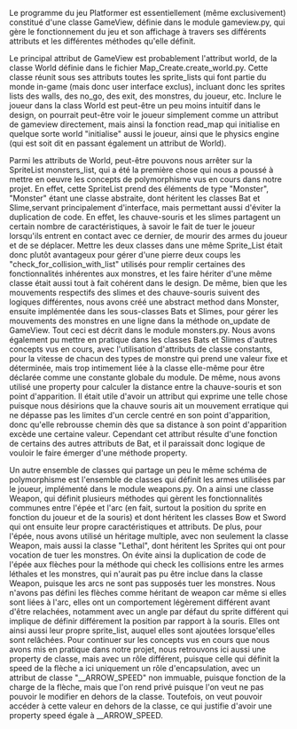 Le programme du jeu Platformer est essentiellement (même exclusivement) constitué d'une classe GameView, définie dans le module gameview.py, qui gère le fonctionnement du jeu et son affichage à travers ses différents attributs et les différentes méthodes qu'elle définit.


Le principal attribut de GameView est probablement l'attribut world, de la classe World définie dans le fichier Map_Create.create_world.py. Cette classe réunit sous ses attributs toutes les sprite_lists qui font partie du monde in-game (mais donc user interface exclus), incluant donc les sprites lists des walls, des no_go, des exit, des monstres, du joueur, etc. Inclure le joueur dans la class World est peut-être un peu moins intuitif dans le design, on pourrait peut-être voir le joueur simplement comme un attribut de gameview directement, mais ainsi la fonction read_map qui initialise en quelque sorte world "initialise" aussi le joueur, ainsi que le physics engine (qui est soit dit en passant également un attribut de World). 

Parmi les attributs de World, peut-être pouvons nous arrêter sur la SpriteList monsters_list, qui a été la première chose qui nous a poussé à mettre en oeuvre les concepts de polymorphisme vus en cours dans notre projet. En effet, cette SpriteList prend des éléments de type "Monster", "Monster" étant une classe abstraite, dont héritent les classes Bat et Slime,servant principalement d'interface, mais permettant aussi d'éviter la duplication de code. En effet, les chauve-souris et les slimes partagent un certain nombre de caractéristiques, à savoir le fait de tuer le joueur lorsqu'ils entrent en contact avec ce dernier, de mourir des armes du joueur et de se déplacer. Mettre les deux classes dans une même Sprite_List était donc plutôt avantageux pour gérer d'une pierre deux coups les "check_for_collision_with_list" utilisés pour remplir certaines des fonctionnalités inhérentes aux monstres, et les faire hériter d'une même classe était aussi tout à fait cohérent dans le design. De même, bien que les mouvements respectifs des slimes et des chauve-souris suivent des logiques différentes, nous avons créé une abstract method dans Monster, ensuite implémentée dans les sous-classes Bats et Slimes, pour gérer les mouvements des monstres en une ligne dans la méthode on_update de GameView. Tout ceci est décrit dans le module monsters.py. Nous avons également pu mettre en pratique dans les classes Bats et Slimes d'autres concepts vus en cours, avec l'utilisation d'attributs de classe constants, pour la vitesse de chacun des types de monstre qui prend une valeur fixe et déterminée, mais trop intimement liée à la classe elle-même pour être déclarée comme une constante globale du module. De même, nous avons utilisé une property pour calculer la distance entre la chauve-souris et son point d'apparition. Il était utile d'avoir un attribut qui exprime une telle chose puisque nous désirions que la chauve souris ait un mouvement erratique qui ne dépasse pas les limites d'un cercle centré en son point d'apparition, donc qu'elle rebrousse chemin dès que sa distance à son point d'apparition excède une certaine valeur. Cependant cet attribut résulte d'une fonction de certains des autres attributs de Bat, et il paraissait donc logique de vouloir le faire émerger d'une méthode property.

Un autre ensemble de classes qui partage un peu le même schéma de polymorphisme est l'ensemble de classes qui définit les armes utilisées par le joueur, implémenté dans le module weapons.py. On a ainsi une classe Weapon, qui définit plusieurs méthodes qui gèrent les fonctionnalités communes entre l'épée et l'arc (en fait, surtout la position du sprite en fonction du joueur et de la souris) et dont héritent les classes Bow et Sword qui ont ensuite leur propre caractéristiques et attributs. De plus, pour l'épée, nous avons utilisé un héritage multiple, avec non seulement la classe Weapon, mais aussi la classe "Lethal", dont héritent les Sprites qui ont pour vocation de tuer les monstres. On évite ainsi la duplication de code de l'épée aux flèches pour la méthode qui check les collisions entre les armes léthales et les monstres, qui n'aurait pas pu être inclue dans la classe Weapon, puisque les arcs ne sont pas supposés tuer les monstres. 
Nous n'avons pas défini les flèches comme héritant de weapon car même si elles sont liées à l'arc, elles ont un comportement légèrement différent avant d'être relachées, notamment avec un angle par défaut du sprite différent qui implique de définir différement la position par rapport à la souris. Elles ont ainsi aussi leur propre sprite_list, auquel elles sont ajoutées lorsque'elles sont relâchées. Pour continuer sur les concepts vus en cours que nous avons mis en pratique dans notre projet, nous retrouvons ici aussi une property de classe, mais avec un rôle différent, puisque celle qui définit la speed de la flèche a ici uniquement un rôle d'encapsulation, avec un attribut de classe "__ARROW_SPEED" non immuable, puisque fonction de la charge de la flèche, mais que l'on rend privé puisque l'on veut ne pas pouvoir le modifier en dehors de la classe. Toutefois, on veut pouvoir accéder à cette valeur en dehors de la classe, ce qui justifie d'avoir une property speed égale à __ARROW_SPEED.
